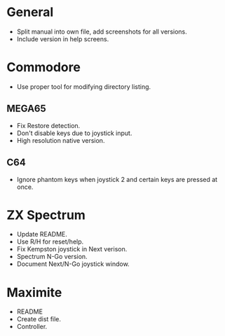 # General

- Split manual into own file, add screenshots for all versions.
- Include version in help screens.

# Commodore

- Use proper tool for modifying directory listing.

## MEGA65

- Fix Restore detection.
- Don't disable keys due to joystick input.
- High resolution native version.

## C64

- Ignore phantom keys when joystick 2 and certain keys are pressed at once.


# ZX Spectrum

- Update README.
- Use R/H for reset/help.
- Fix Kempston joystick in Next verison. 
- Spectrum N-Go version.
- Document Next/N-Go joystick window.


# Maximite

- README
- Create dist file.
- Controller.
